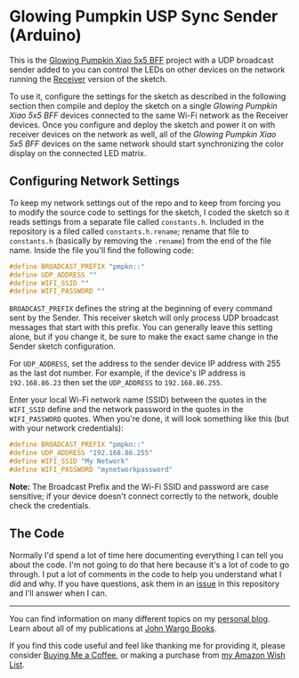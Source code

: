 # Glowing Pumpkin USP Sync Sender (Arduino)

This is the [Glowing Pumpkin Xiao 5x5 BFF](https://github.com/johnwargo/glowing-pumpkin-xiao-bff) project with a UDP broadcast sender added to you can control the LEDs on other devices on the network running the [Receiver](https://github.com/johnwargo/glowing-pumpkin-udp-sync/tree/main/udp-receiver-arduino) version of the sketch. 

To use it, configure the settings for the sketch as described in the following section then compile and deploy the sketch on a single *Glowing Pumpkin Xiao 5x5 BFF* devices connected to the same Wi-Fi network as the Receiver devices. Once you configure and deploy the sketch and power it on with receiver devices on the network as well, all of the *Glowing Pumpkin Xiao 5x5 BFF* devices on the same network should start synchronizing the color display on the connected LED matrix.

## Configuring Network Settings

To keep my network settings out of the repo and to keep from forcing you to modify the source code to settings for the sketch, I coded the sketch so it reads settings from a separate file called `constants.h`. Included in the repository is a filed called `constants.h.rename`; rename that file to `constants.h`  (basically by removing the `.rename`) from the end of the file name. Inside the file you'll find the following code:

```c
#define BROADCAST_PREFIX "pmpkn::"
#define UDP_ADDRESS ""
#define WIFI_SSID ""
#define WIFI_PASSWORD ""
```

`BROADCAST_PREFIX` defines the string at the beginning of every command sent by the Sender. This receiver sketch will only process UDP broadcast messages that start with this prefix. You can generally leave this setting alone, but if you change it, be sure to make the exact same change in the Sender sketch configuration.

For `UDP_ADDRESS`, set the address to the sender device IP address with 255 as the last dot number. For example, if the device's IP address is `192.168.86.23` then set the `UDP_ADDRESS` to `192.168.86.255`.

Enter your local Wi-Fi network name (SSID) between the quotes in the `WIFI_SSID` define and the network password in the quotes in the `WIFI_PASSWORD` quotes. When you're done, it will look something like this (but with your network credentials):

```c
#define BROADCAST_PREFIX "pmpkn::"
#define UDP_ADDRESS "192.168.86.255"
#define WIFI_SSID "My Network"
#define WIFI_PASSWORD "mynetworkpassword"
```

**Note:** The Broadcast Prefix and the Wi-Fi SSID and password are case sensitive; if your device doesn't connect correctly to the network, double check the credentials.

## The Code

Normally I'd spend a lot of time here documenting everything I can tell you about the code. I'm not going to do that here because it's a lot of code to go through. I put a lot of comments in the code to help you understand what I did and why. If you have questions, ask them in an [issue](https://github.com/johnwargo/glowing-pumpkin-udp-sync/issues) in this repository and I'll answer when I can.

***

You can find information on many different topics on my [personal blog](http://www.johnwargo.com). Learn about all of my publications at [John Wargo Books](http://www.johnwargobooks.com).

If you find this code useful and feel like thanking me for providing it, please consider <a href="https://www.buymeacoffee.com/johnwargo" target="_blank">Buying Me a Coffee</a>, or making a purchase from [my Amazon Wish List](https://amzn.com/w/1WI6AAUKPT5P9).

